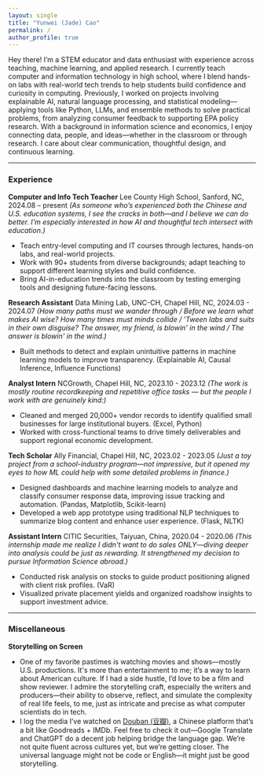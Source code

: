 ```yaml
---
layout: single
title: "Yunwei (Jade) Cao"
permalink: /
author_profile: true
---
```


Hey there! I’m a STEM educator and data enthusiast with experience across teaching, machine learning, and applied research. I currently teach computer and information technology in high school, where I blend hands-on labs with real-world tech trends to help students build confidence and curiosity in computing. Previously, I worked on projects involving explainable AI, natural language processing, and statistical modeling—applying tools like Python, LLMs, and ensemble methods to solve practical problems, from analyzing consumer feedback to supporting EPA policy research. With a background in information science and economics, I enjoy connecting data, people, and ideas—whether in the classroom or through research. I care about clear communication, thoughtful design, and continuous learning. 

---

### Experience

**Computer and Info Tech Teacher**
Lee County High School, Sanford, NC, 2024.08 – present
*(As someone who’s experienced both the Chinese and U.S. education systems, I see the cracks in both—and I believe we can do better. I’m especially interested in how AI and thoughtful tech intersect with education.)* 
- Teach entry-level computing and IT courses through lectures, hands-on labs, and real-world projects. 
- Work with 90+ students from diverse backgrounds; adapt teaching to support different learning styles and build confidence. 
- Bring AI-in-education trends into the classroom by testing emerging tools and designing future-facing lessons. 

**Research Assistant**
Data Mining Lab, UNC-CH, Chapel Hill, NC, 2024.03 - 2024.07 
*(How many paths must we wander through / Before we learn what makes AI wise? How many times must minds collide / 'Tween labs and suits in their own disguise? The answer, my friend, is blowin' in the wind / The answer is blowin' in the wind.)* 
- Built methods to detect and explain unintuitive patterns in machine learning models to improve transparency. (Explainable AI, Causal Inference, Influence Functions)

**Analyst Intern**
NCGrowth, Chapel Hill, NC, 2023.10 - 2023.12 
*(The work is mostly routine recordkeeping and repetitive office tasks — but the people I work with are genuinely kind:)* 
- Cleaned and merged 20,000+ vendor records to identify qualified small businesses for large institutional buyers. (Excel, Python) 
- Worked with cross-functional teams to drive timely deliverables and support regional economic development. 

**Tech Scholar**
Ally Financial, Chapel Hill, NC, 2023.02 - 2023.05 
*(Just a toy project from a school-industry program—not impressive, but it opened my eyes to how ML could help with some detailed problems in finance.)* 
- Designed dashboards and machine learning models to analyze and classify consumer response data, improving issue tracking and automation. (Pandas, Matplotlib, Scikit-learn) 
- Developed a web app prototype using traditional NLP techniques to summarize blog content and enhance user experience. (Flask, NLTK) 

**Assistant Intern**
CITIC Securities, Taiyuan, China, 2020.04 - 2020.06 
*(This internship made me realize I didn't want to do sales ONLY—diving deeper into analysis could be just as rewarding. It strengthened my decision to pursue Information Science abroad.)* 
- Conducted risk analysis on stocks to guide product positioning aligned with client risk profiles. (VaR) 
- Visualized private placement yields and organized roadshow insights to support investment advice. 

---

### Miscellaneous 

**Storytelling on Screen** 
- One of my favorite pastimes is watching movies and shows—mostly U.S. productions. It's more than entertainment to me; it’s a way to learn about American culture. If I had a side hustle, I’d love to be a film and show reviewer. I admire the storytelling craft, especially the writers and producers—their ability to observe, reflect, and simulate the complexity of real life feels, to me, just as intricate and precise as what computer scientists do in tech. 
- I log the media I’ve watched on [Douban (豆瓣)](https://www.douban.com/people/waterorcoffee/), a Chinese platform that’s a bit like Goodreads + IMDb. Feel free to check it out—Google Translate and ChatGPT do a decent job helping bridge the language gap. We’re not quite fluent across cultures yet, but we’re getting closer. The universal language might not be code or English—it might just be good storytelling.
